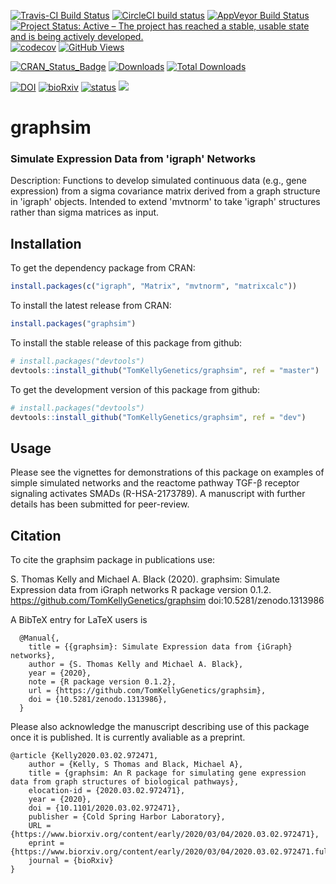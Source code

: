 [![Travis-CI Build Status](https://travis-ci.org/TomKellyGenetics/graphsim.svg?branch=master)](https://travis-ci.org/TomKellyGenetics/graphsim)
[![CircleCI build status](https://circleci.com/gh/TomKellyGenetics/graphsim.svg?style=svg)](https://circleci.com/gh/TomKellyGenetics/graphsim)
[![AppVeyor Build Status](https://ci.appveyor.com/api/projects/status/github/TomKellyGenetics/graphsim?branch=master&svg=true)](https://ci.appveyor.com/project/TomKellyGenetics/graphsim)
[![Project Status: Active – The project has reached a stable, usable state and is being actively developed.](http://www.repostatus.org/badges/latest/active.svg)](http://www.repostatus.org/#active)
[![codecov](https://codecov.io/gh/TomKellyGenetics/graphsim/branch/master/graph/badge.svg)](https://codecov.io/gh/TomKellyGenetics/graphsim)
[![GitHub Views](http://hits.dwyl.com/tomkellygenetics/graphsim.svg)](http://hits.dwyl.com/tomkellygenetics/graphsim)

[![CRAN_Status_Badge](http://www.r-pkg.org/badges/version/graphsim)](https://cran.r-project.org/package=graphsim)
[![Downloads](https://cranlogs.r-pkg.org/badges/graphsim)](https://CRAN.R-project.org/package=graphsim)
[![Total Downloads](https://cranlogs.r-pkg.org/badges/grand-total/graphsim?color=orange)](https://CRAN.R-project.org/package=graphsim)

[![DOI](https://zenodo.org/badge/67395230.svg)](https://zenodo.org/badge/latestdoi/67395230)
[![bioRxiv](https://img.shields.io/badge/biorXiv-10.1101%2F2020.03.02.972471-blue)](https://doi.org/10.1101/2020.03.02.972471)
[![status](https://joss.theoj.org/papers/96016c6a55d7f74bacebd187c6ededd6/status.svg)](https://joss.theoj.org/papers/96016c6a55d7f74bacebd187c6ededd6)
[![](https://img.shields.io/badge/Altmetric-68-blue.svg)](https://www.altmetric.com/details/77053356)

# graphsim

###  Simulate Expression Data from 'igraph' Networks 

Description: Functions to develop simulated continuous data (e.g., gene expression) from a sigma covariance matrix derived from a graph structure in 'igraph' objects. Intended to extend 'mvtnorm' to take 'igraph' structures rather than sigma matrices as input.

## Installation

To get the dependency package from CRAN:

```R
install.packages(c("igraph", "Matrix", "mvtnorm", "matrixcalc"))
```

To install the latest release from CRAN:

```R
install.packages("graphsim")
```

To install the stable release of this package from github:

```R
# install.packages("devtools")
devtools::install_github("TomKellyGenetics/graphsim", ref = "master")
```

To get the development version of this package from github:

```R
# install.packages("devtools")
devtools::install_github("TomKellyGenetics/graphsim", ref = "dev")
```

## Usage

Please see the vignettes for demonstrations of this package on examples of simple simulated networks and the reactome pathway TGF-&beta; receptor signaling activates SMADs (R-HSA-2173789). A manuscript with further details has been submitted for peer-review.

## Citation

To cite the graphsim package in publications use:

  S. Thomas Kelly and Michael A. Black (2020). graphsim: Simulate Expression data from iGraph networks 
  R package version 0.1.2. https://github.com/TomKellyGenetics/graphsim doi:10.5281/zenodo.1313986

A BibTeX entry for LaTeX users is

```
  @Manual{,
    title = {{graphsim}: Simulate Expression data from {iGraph} networks},
    author = {S. Thomas Kelly and Michael A. Black},
    year = {2020},
    note = {R package version 0.1.2},
    url = {https://github.com/TomKellyGenetics/graphsim},
    doi = {10.5281/zenodo.1313986},
  }
```

Please also acknowledge the manuscript describing use of this package once it is published. It is currently avaliable as a preprint.

```
@article {Kelly2020.03.02.972471,
	author = {Kelly, S Thomas and Black, Michael A},
	title = {graphsim: An R package for simulating gene expression data from graph structures of biological pathways},
	elocation-id = {2020.03.02.972471},
	year = {2020},
	doi = {10.1101/2020.03.02.972471},
	publisher = {Cold Spring Harbor Laboratory},
	URL = {https://www.biorxiv.org/content/early/2020/03/04/2020.03.02.972471},
	eprint = {https://www.biorxiv.org/content/early/2020/03/04/2020.03.02.972471.full.pdf},
	journal = {bioRxiv}
}
```
